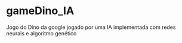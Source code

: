 # gameDino_IA
Jogo do Dino da google jogado por uma IA implementada com redes neurais e algoritmo genético
